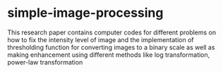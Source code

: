 # simple-image-processing
This research paper contains computer codes for different problems on how to fix the intensity level of  image and the implementation of thresholding function for converting images to a binary scale as well  as making enhancement using different methods like log transformation, power-law transformation
